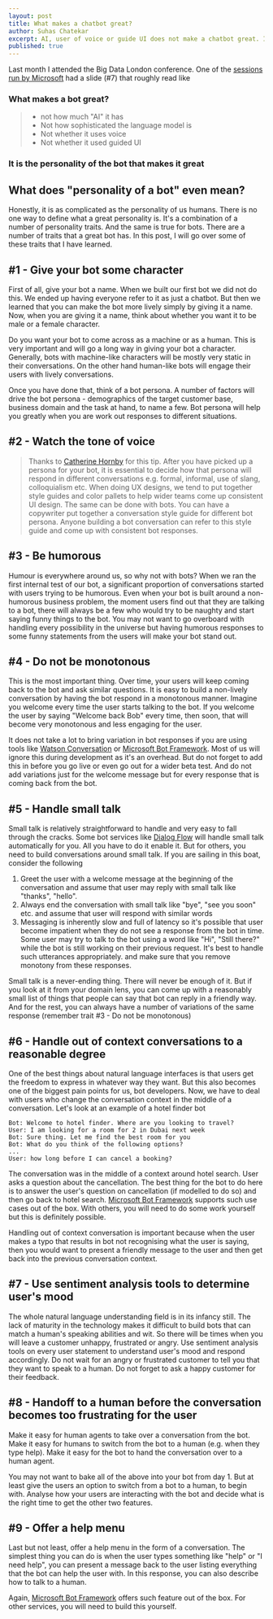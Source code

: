 ```yaml
---
layout: post
title: What makes a chatbot great?
author: Suhas Chatekar
excerpt: AI, user of voice or guide UI does not make a chatbot great. It is the personality of the bot that makes it great. But what does "personality of the bot" even mean?
published: true
---
```


Last month I attended the Big Data London conference. One of the [sessions run by Microsoft](https://www.slideshare.net/MatthewStubbs6/big-data-ldn-2017-improving-customer-experience-with-an-ai-bot?ref=https://bigdataldn.com/slides/) had a slide (#7) that roughly read like 


### What makes a bot great?

> - not how much "AI" it has
> - Not how sophisticated the language model is
> - Not whether it uses voice
> - Not whether it used guided UI

### It is the personality of the bot that makes it great

## What does "personality of a bot" even mean?
Honestly, it is as complicated as the personality of us humans. There is no one way to define what a great personality is. It's a combination of a number of personality traits. And the same is true for bots. There are a number of traits that a great bot has. In this post, I will go over some of these traits that I have learned. 

## #1 - Give your bot some character
First of all, give your bot a name. When we built our first bot we did not do this. We ended up having everyone refer to it as just a chatbot. But then we learned that you can make the bot more lively simply by giving it a name. Now, when you are giving it a name, think about whether you want it to be male or a female character. 

Do you want your bot to come across as a machine or as a human. This is very important and will go a long way in giving your bot a character. Generally, bots with machine-like characters will be mostly very static in their conversations. On the other hand human-like bots will engage their users with lively conversations. 

Once you have done that, think of a bot persona. A number of factors will drive the bot persona - demographics of the target customer base, business domain and the task at hand, to name a few. Bot persona will help you greatly when you are work out responses to different situations. 

## #2 - Watch the tone of voice 

> Thanks to [Catherine Hornby](https://twitter.com/Cat4052) for this tip.
After you have picked up a persona for your bot, it is essential to decide how that persona will respond in different conversations e.g. formal, informal, use of slang, colloquialism etc. When doing UX designs, we tend to put together style guides and color pallets to help wider teams come up consistent UI design. The same can be done with bots. You can have a copywriter put together a conversation style guide for different bot persona. Anyone building a bot conversation can refer to this style guide and come up with consistent bot responses. 

## #3 - Be humorous
Humour is everywhere around us, so why not with bots? When we ran the first internal test of our bot, a significant proportion of conversations started with users trying to be humorous. Even when your bot is built around a non-humorous business problem, the moment users find out that they are talking to a bot, there will always be a few who would try to be naughty and start saying funny things to the bot. You may not want to go overboard with handling every possibility in the universe but having humorous responses to some funny statements from the users will make your bot stand out. 

## #4 - Do not be monotonous
This is the most important thing. Over time, your users will keep coming back to the bot and ask similar questions. It is easy to build a non-lively conversation by having the bot respond in a monotonous manner. 
Imagine you welcome every time the user starts talking to the bot. If you welcome the user by saying "Welcome back Bob" every time, then soon, that will become very monotonous and less engaging for the user. 

It does not take a lot to bring variation in bot responses if you are using tools like [Watson Conversation](https://www.ibm.com/watson/services/conversation/) or [Microsoft Bot Framework](https://dev.botframework.com/). Most of us will ignore this during development as it's an overhead. But do not forget to add this in before you go live or even go out for a wider beta test. And do not add variations just for the welcome message but for every response that is coming back from the bot. 

## #5 - Handle small talk
Small talk is relatively straightforward to handle and very easy to fall through the cracks. Some bot services like [Dialog Flow](https://dialogflow.com/) will handle small talk automatically for you. All you have to do it enable it. But for others, you need to build conversations around small talk. If you are sailing in this boat, consider the following 

1. Greet the user with a welcome message at the beginning of the conversation and assume that user may reply with small talk like "thanks", "hello". 
2. Always end the conversation with small talk like "bye", "see you soon" etc. and assume that user will respond with similar words
3. Messaging is inherently slow and full of latency so it's possible that user become impatient when they do not see a response from the bot in time. Some user may try to talk to the bot using a word like "Hi", "Still there?" while the bot is still working on their previous request. It's best to handle such utterances appropriately. and make sure that you remove monotony from these responses. 

Small talk is a never-ending thing. There will never be enough of it. But if you look at it from your domain lens, you can come up with a reasonably small list of things that people can say that bot can reply in a friendly way. And for the rest, you can always have a number of variations of the same response (remember trait #3 - Do not be monotonous)

## #6 - Handle out of context conversations to a reasonable degree
One of the best things about natural language interfaces is that users get the freedom to express in whatever way they want. But this also becomes one of the biggest pain points for us, bot developers. Now, we have to deal with users who change the conversation context in the middle of a conversation. Let's look at an example of a hotel finder bot

```
Bot: Welcome to hotel finder. Where are you looking to travel?
User: I am looking for a room for 2 in Dubai next week
Bot: Sure thing. Let me find the best room for you
Bot: What do you think of the following options?
...
User: how long before I can cancel a booking?
```

The conversation was in the middle of a context around hotel search. User asks a question about the cancellation. The best thing for the bot to do here is to answer the user's question on cancellation (if modelled to do so) and then go back to hotel search. [Microsoft Bot Framework](https://dev.botframework.com/) supports such use cases out of the box. With others, you will need to do some work yourself but this is definitely possible. 

Handling out of context conversation is important because when the user makes a typo that results in bot not recognising what the user is saying, then you would want to present a friendly message to the user and then get back into the previous conversation context. 

## #7 - Use sentiment analysis tools to determine user's mood
The whole natural language understanding field is in its infancy still. The lack of maturity in the technology makes it difficult to build bots that can match a human's speaking abilities and wit. So there will be times when you will leave a customer unhappy, frustrated or angry. Use sentiment analysis tools on every user statement to understand user's mood and respond accordingly. Do not wait for an angry or frustrated customer to tell you that they want to speak to a human. Do not forget to ask a happy customer for their feedback. 

## #8 - Handoff to a human before the conversation becomes too frustrating for the user
Make it easy for human agents to take over a conversation from the bot. Make it easy for humans to switch from the bot to a human (e.g. when they type help). Make it easy for the bot to hand the conversation over to a human agent. 

You may not want to bake all of the above into your bot from day 1. But at least give the users an option to switch from a bot to a human, to begin with. Analyse how your users are interacting with the bot and decide what is the right time to get the other two features. 

## #9 - Offer a help menu
Last but not least, offer a help menu in the form of a conversation. The simplest thing you can do is when the user types something like "help" or "I need help", you can present a message back to the user listing everything that the bot can help the user with. In this response, you can also describe how to talk to a human. 

Again, [Microsoft Bot Framework](https://dev.botframework.com/) offers such feature out of the box. For other services, you will need to build this yourself. 

